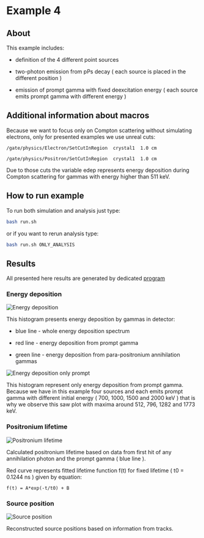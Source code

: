 # Example 4

## About

This example includes:

* definition of the 4 different point sources

* two-photon emission from pPs decay ( each source is placed in the different position )

* emission of prompt gamma with fixed deexcitation energy ( each source emits prompt gamma with different energy )

## Additional information about macros

Because we want to focus only on Compton scattering without simulating electrons, only for presented examples we use unreal cuts:

`/gate/physics/Electron/SetCutInRegion  crystal1  1.0 cm`

`/gate/physics/Positron/SetCutInRegion  crystal1  1.0 cm`

Due to those cuts the variable edep represents energy deposition during Compton scattering for gammas with energy higher than 511 keV.

## How to run example

To run both simulation and analysis just type:

```bash
bash run.sh
```

or if you want to rerun analysis type:
```bash
bash run.sh ONLY_ANALYSIS
```

## Results

All presented here results are generated by dedicated [program](../program/README.md)

### Energy deposition

![Energy deposition](histograms/energy_deposition_spectra_pPs.png "Energy deposition")

This histogram presents energy deposition by gammas in detector:

* blue line - whole energy deposition spectrum

* red line - energy deposition from prompt gamma 

* green line - energy deposition from para-positronium annihilation gammas

![Energy deposition only prompt](histograms/EnergyDepositionPrompt_pPs.png "Energy deposition - only prompt spectrum")

This histogram represent only energy deposition from prompt gamma. Because we have in this example four sources and each emits prompt gamma with different initial energy ( 700, 1000, 1500 and 2000 keV ) that is why we observe this saw plot with maxima around 512, 796, 1282 and 1773 keV.

### Positronium lifetime

![Positronium lifetime](histograms/Lifetime_pPs.png "Positronium lifetime")

Calculated positronium lifetime based on data from first hit of any annihilation photon and the prompt gamma ( blue line ).

Red curve represents fitted lifetime function f(t) for fixed lifetime ( t0 = 0.1244 ns ) given by equation:

`f(t) = A*exp(-t/t0) + B`

### Source position

![Source position](histograms/SourcePosition_pPs.png "Source position")

Reconstructed source positions based on information from tracks.
